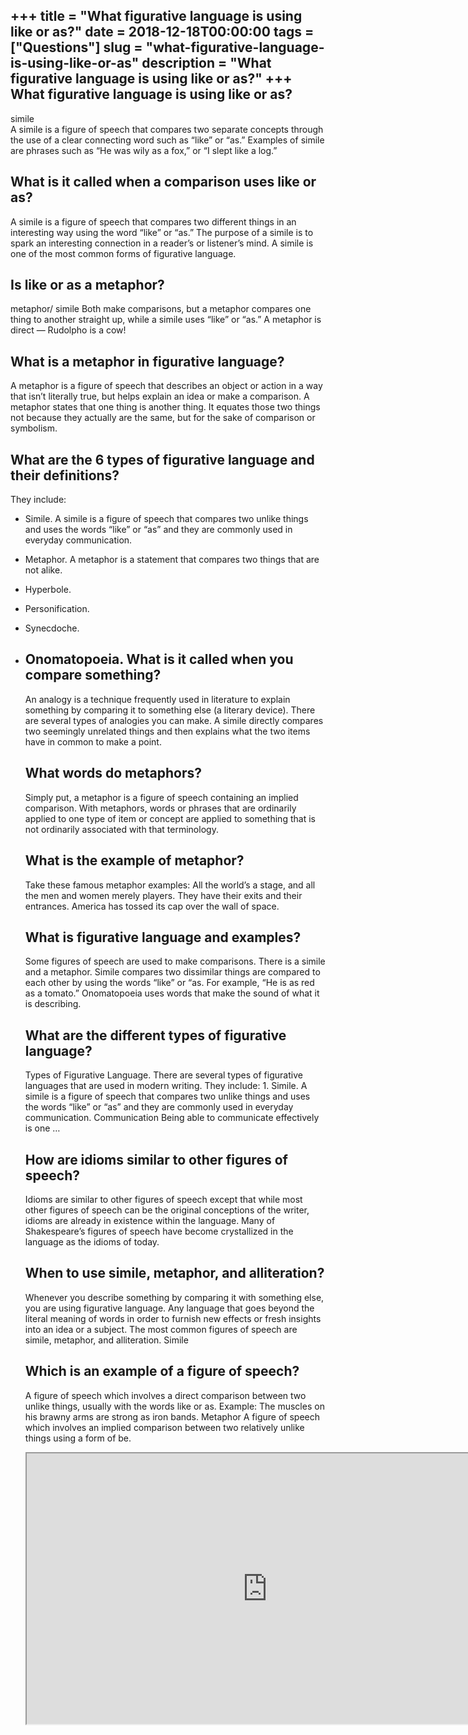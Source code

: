 +++
title = "What figurative language is using like or as?"
date = 2018-12-18T00:00:00
tags = ["Questions"]
slug = "what-figurative-language-is-using-like-or-as"
description = "What figurative language is using like or as?"
+++
What figurative language is using like or as?
---------------------------------------------

simile  
A simile is a figure of speech that compares two separate concepts through the use of a clear connecting word such as “like” or “as.” Examples of simile are phrases such as “He was wily as a fox,” or “I slept like a log.”

What is it called when a comparison uses like or as?
----------------------------------------------------

A simile is a figure of speech that compares two different things in an interesting way using the word “like” or “as.” The purpose of a simile is to spark an interesting connection in a reader’s or listener’s mind. A simile is one of the most common forms of figurative language.

Is like or as a metaphor?
-------------------------

metaphor/ simile Both make comparisons, but a metaphor compares one thing to another straight up, while a simile uses “like” or “as.” A metaphor is direct — Rudolpho is a cow!

What is a metaphor in figurative language?
------------------------------------------

A metaphor is a figure of speech that describes an object or action in a way that isn’t literally true, but helps explain an idea or make a comparison. A metaphor states that one thing is another thing. It equates those two things not because they actually are the same, but for the sake of comparison or symbolism.

What are the 6 types of figurative language and their definitions?
------------------------------------------------------------------

They include:

- Simile. A simile is a figure of speech that compares two unlike things and uses the words “like” or “as” and they are commonly used in everyday communication.
- Metaphor. A metaphor is a statement that compares two things that are not alike.
- Hyperbole.
- Personification.
- Synecdoche.
- Onomatopoeia. What is it called when you compare something?
    ---------------------------------------------
    
    An analogy is a technique frequently used in literature to explain something by comparing it to something else (a literary device). There are several types of analogies you can make. A simile directly compares two seemingly unrelated things and then explains what the two items have in common to make a point.
    
    What words do metaphors?
    ------------------------
    
    Simply put, a metaphor is a figure of speech containing an implied comparison. With metaphors, words or phrases that are ordinarily applied to one type of item or concept are applied to something that is not ordinarily associated with that terminology.
    
    What is the example of metaphor?
    --------------------------------
    
    Take these famous metaphor examples: All the world’s a stage, and all the men and women merely players. They have their exits and their entrances. America has tossed its cap over the wall of space.
    
    What is figurative language and examples?
    -----------------------------------------
    
    Some figures of speech are used to make comparisons. There is a simile and a metaphor. Simile compares two dissimilar things are compared to each other by using the words “like” or “as. For example, “He is as red as a tomato.” Onomatopoeia uses words that make the sound of what it is describing.
    
    What are the different types of figurative language?
    ----------------------------------------------------
    
    Types of Figurative Language. There are several types of figurative languages that are used in modern writing. They include: 1. Simile. A simile is a figure of speech that compares two unlike things and uses the words “like” or “as” and they are commonly used in everyday communication. Communication Being able to communicate effectively is one …
    
    How are idioms similar to other figures of speech?
    --------------------------------------------------
    
    Idioms are similar to other figures of speech except that while most other figures of speech can be the original conceptions of the writer, idioms are already in existence within the language. Many of Shakespeare’s figures of speech have become crystallized in the language as the idioms of today.
    
    When to use simile, metaphor, and alliteration?
    -----------------------------------------------
    
    Whenever you describe something by comparing it with something else, you are using figurative language. Any language that goes beyond the literal meaning of words in order to furnish new effects or fresh insights into an idea or a subject. The most common figures of speech are simile, metaphor, and alliteration. Simile
    
    Which is an example of a figure of speech?
    ------------------------------------------
    
    A figure of speech which involves a direct comparison between two unlike things, usually with the words like or as. Example: The muscles on his brawny arms are strong as iron bands. Metaphor A figure of speech which involves an implied comparison between two relatively unlike things using a form of be.
    
    <iframe allow="accelerometer; autoplay; clipboard-write; encrypted-media; gyroscope; picture-in-picture" allowfullscreen="" class="__youtube_prefs__  epyt-is-override  no-lazyload" data-no-lazy="1" data-origheight="433" data-origwidth="770" data-skipgform_ajax_framebjll="" height="433" id="_ytid_26034" loading="lazy" src="https://www.youtube.com/embed/OZZkOOjlcgc?enablejsapi=1&autoplay=0&cc_load_policy=0&cc_lang_pref=&iv_load_policy=1&loop=0&modestbranding=0&rel=1&fs=1&playsinline=0&autohide=2&theme=dark&color=red&controls=1&" title="YouTube player" width="770"></iframe>